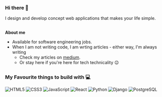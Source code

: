 ### Hi there 👋

I design and develop concept web applications that makes your life simple.

##

**About me**

- Available for software engineering jobs.
- When I am not writing code, I am wrting articles - either way, I'm always writing
  - Check my articles on [medium](https://tolulopejoel.medium.com).
  - Or stay here if you're here for tech technicality 😉

##

### My Favourite things to build with 💻

![HTML5](https://img.shields.io/badge/html5-%23E34F26.svg?&style=for-the-badge&logo=html5&logoColor=white)
![CSS3](https://img.shields.io/badge/css3-%231572B6.svg?&style=for-the-badge&logo=css3&logoColor=white)
![JavaScript](https://img.shields.io/badge/javascript-%23323330.svg?&style=for-the-badge&logo=javascript&logoColor=%23F7DF1E)
![React](https://img.shields.io/badge/react-%2320232a.svg?&style=for-the-badge&logo=react&logoColor=%2361DAFB)
![Python](https://img.shields.io/badge/python-%2314354C.svg?&style=for-the-badge&logo=python&logoColor=white)
![Django](https://img.shields.io/badge/django-%2314354C.svg?&style=for-the-badge&logo=django&logoColor=white)
![PostgreSQL](https://img.shields.io/badge/postgres-%23316192.svg?&style=for-the-badge&logo=postgresql&logoColor=white)
<!-- 
##

![Tolulope's GitHub stats](https://github-readme-stats.vercel.app/api?username=TolulopeJoel&show_icons=true&theme=tokyonight) -->
